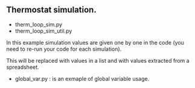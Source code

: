 ## Thermostat simulation.

- therm_loop_sim.py
- therm_loop_sim_util.py

In this example simulation values are given one by one in the code (you need to re-run your code for each simulation).

This will be replaced with values in a list and with values extracted from a spreadsheet.

- global_var.py : is an exmaple of global variable usage.
